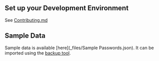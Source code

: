 ## Set up your Development Environment
See [Contributing.md](https://git.mdns.eu/nextcloud/passwords/blob/master/CONTRIBUTING.md)

## Sample Data
Sample data is available [here](_files/Sample Passwords.json).
It can be imported using the [backup tool](http://localhost/index.php/apps/passwords#/backup).